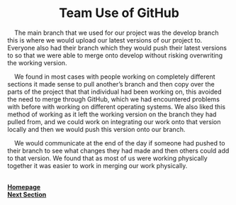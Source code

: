 <h1 align="center"> <b> Team Use of GitHub </b> </h1>

<p>&nbsp;&nbsp;&nbsp;&nbsp;The main branch that we used for our project was the develop branch this is where we would upload our latest versions of our project to. Everyone also had their branch which they would push their latest versions to so that we were able to merge onto develop without risking overwriting the working version.</p>

<p>&nbsp;&nbsp;&nbsp;&nbsp;We found in most cases with people working on completely different sections it made sense to pull another’s branch and then 
copy over the parts of the project that that individual had been working on, this avoided the need to merge through GitHub, 
which we had encountered problems with before with working on different operating systems. We also liked this method of working 
as it left the working version on the branch they had pulled from, and we could work on integrating our work onto that version 
locally and then we would push this version onto our branch.</p>

<p>&nbsp;&nbsp;&nbsp;&nbsp;We would communicate at the end of the day if someone had pushed to their branch to see what changes they had made and then others could add to that version. We found that as most of us were working physically together it was easier to work 
in merging our work physically.</p>

<br>
<a href="https://github.com/JaiRanchod/Desk-10-Software-Engineering-Group-Project">
<b>Homepage</b></a>
<br>
<a href="https://github.com/JaiRanchod/Desk-10-Software-Engineering-Group-Project/blob/develop/Documentation%20Notes/Design%20Evaluation.md">
<b>Next Section</b></a>

